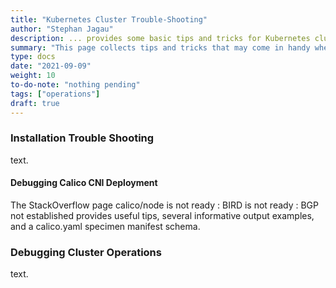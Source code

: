 ```yaml
---
title: "Kubernetes Cluster Trouble-Shooting"
author: "Stephan Jagau"
description: ... provides some basic tips and tricks for Kubernetes cluster problme analysis.
summary: "This page collects tips and tricks that may come in handy when trouble-shooting the ESSL-CLuster operations."
type: docs
date: "2021-09-09"
weight: 10
to-do-note: "nothing pending"
tags: ["operations"]
draft: true
---
```

###	Installation Trouble Shooting
text.

####	Debugging Calico CNI Deployment
The StackOverflow page calico/node is not ready : BIRD is not ready : BGP not established provides useful tips, several informative output examples, and a calico.yaml specimen manifest schema.

###	Debugging Cluster Operations
text.

